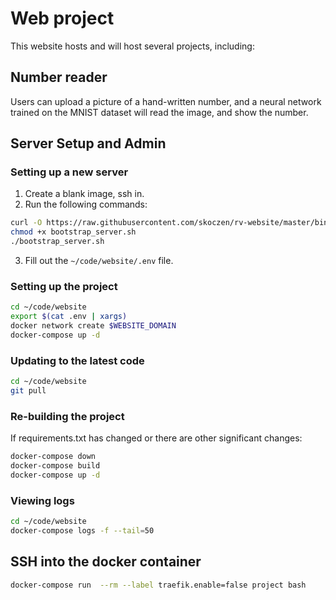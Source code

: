 # Web project

This website hosts and will host several projects, including:

## Number reader

Users can upload a picture of a hand-written number, and a neural network trained on the MNIST dataset will read the image, and show the number.


## Server Setup and Admin

### Setting up a new server
1. Create a blank image, ssh in.
2. Run the following commands:

```bash
curl -O https://raw.githubusercontent.com/skoczen/rv-website/master/bin/bootstrap_server.sh
chmod +x bootstrap_server.sh
./bootstrap_server.sh
```

3. Fill out the `~/code/website/.env` file.


### Setting up the project

```bash
cd ~/code/website
export $(cat .env | xargs)
docker network create $WEBSITE_DOMAIN 
docker-compose up -d
```

### Updating to the latest code

```bash
cd ~/code/website
git pull
```

### Re-building the project

If requirements.txt has changed or there are other significant changes:

```bash
docker-compose down
docker-compose build
docker-compose up -d
```


### Viewing logs

```bash
cd ~/code/website
docker-compose logs -f --tail=50
```

## SSH into the docker container
```bash
docker-compose run  --rm --label traefik.enable=false project bash
```
